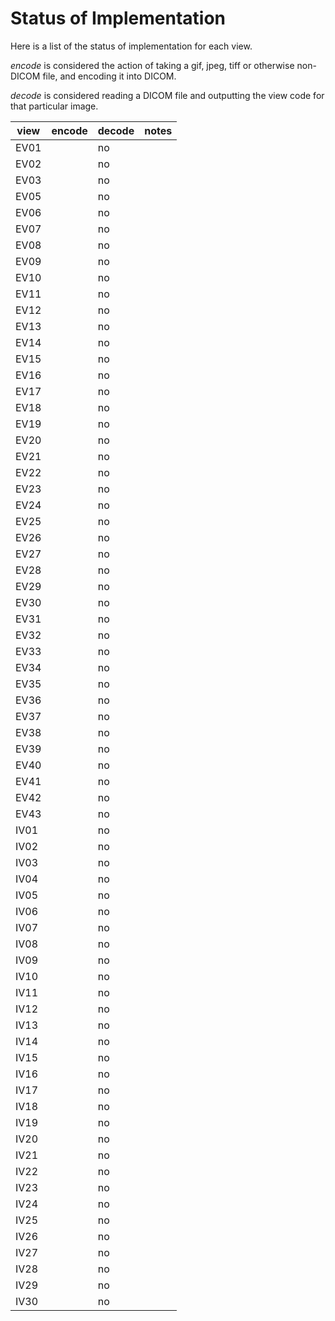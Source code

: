 # Status of Implementation

Here is a list of the status of implementation for each view.

_encode_ is considered the action of taking a gif, jpeg, tiff or otherwise
non-DICOM file, and encoding it into DICOM.

_decode_ is considered reading a DICOM file and outputting the view code for
that particular image.

| view | encode | decode | notes |
| ---- | ------ | ------ | ----- |
| EV01 |        | no     |       |
| EV02 |        | no     |       |
| EV03 |        | no     |       |
| EV05 |        | no     |       |
| EV06 |        | no     |       |
| EV07 |        | no     |       |
| EV08 |        | no     |       |
| EV09 |        | no     |       |
| EV10 |        | no     |       |
| EV11 |        | no     |       |
| EV12 |        | no     |       |
| EV13 |        | no     |       |
| EV14 |        | no     |       |
| EV15 |        | no     |       |
| EV16 |        | no     |       |
| EV17 |        | no     |       |
| EV18 |        | no     |       |
| EV19 |        | no     |       |
| EV20 |        | no     |       |
| EV21 |        | no     |       |
| EV22 |        | no     |       |
| EV23 |        | no     |       |
| EV24 |        | no     |       |
| EV25 |        | no     |       |
| EV26 |        | no     |       |
| EV27 |        | no     |       |
| EV28 |        | no     |       |
| EV29 |        | no     |       |
| EV30 |        | no     |       |
| EV31 |        | no     |       |
| EV32 |        | no     |       |
| EV33 |        | no     |       |
| EV34 |        | no     |       |
| EV35 |        | no     |       |
| EV36 |        | no     |       |
| EV37 |        | no     |       |
| EV38 |        | no     |       |
| EV39 |        | no     |       |
| EV40 |        | no     |       |
| EV41 |        | no     |       |
| EV42 |        | no     |       |
| EV43 |        | no     |       |
| IV01 |        | no     |       |
| IV02 |        | no     |       |
| IV03 |        | no     |       |
| IV04 |        | no     |       |
| IV05 |        | no     |       |
| IV06 |        | no     |       |
| IV07 |        | no     |       |
| IV08 |        | no     |       |
| IV09 |        | no     |       |
| IV10 |        | no     |       |
| IV11 |        | no     |       |
| IV12 |        | no     |       |
| IV13 |        | no     |       |
| IV14 |        | no     |       |
| IV15 |        | no     |       |
| IV16 |        | no     |       |
| IV17 |        | no     |       |
| IV18 |        | no     |       |
| IV19 |        | no     |       |
| IV20 |        | no     |       |
| IV21 |        | no     |       |
| IV22 |        | no     |       |
| IV23 |        | no     |       |
| IV24 |        | no     |       |
| IV25 |        | no     |       |
| IV26 |        | no     |       |
| IV27 |        | no     |       |
| IV28 |        | no     |       |
| IV29 |        | no     |       |
| IV30 |        | no     |       |
